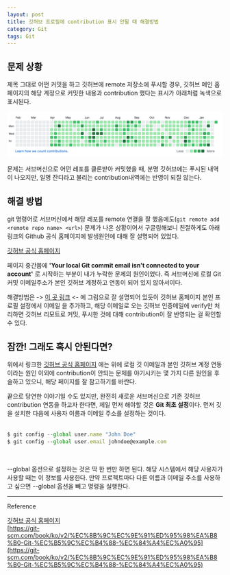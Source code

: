 ```yaml
---
layout: post
title: 깃허브 프로필에 contribution 표시 안될 때 해결방법
category: Git
tags: Git
---
```


## 문제 상황

제목 그대로 어떤 커밋을 하고 깃허브에 remote 저장소에 푸시할 경우, 깃허브 메인 홈페이지의 해당 계정으로 커밋한 내용과 contribution 했다는 표시가 아래처럼 녹색으로 표시된다.<br>

![contribution](/public/img/contribution.png)
<br>

문제는 서브머신으로 어떤 레포를 클론받아 커밋했을 때, 분명 깃허브에는 푸시된 내역이 나오지만, 일명 잔디라고 불리는 contribution내역에는 반영이 되질 않는다.

## 해결 방법

git 명령어로 서브머신에서 해당 레포를 remote 연결을 잘 했음에도(`git remote add <remote repo name> <url>`) 문제가 나온 상황이어서 구글링해보니 친절하게도 아래 링크의 Github 공식 홈페이지에 발생원인에 대해 잘 설명되어 있었다.

[깃허브 공식 홈페이지](https://docs.github.com/en/github/setting-up-and-managing-your-github-profile/why-are-my-contributions-not-showing-up-on-my-profile)
<br>

페이지 중간쯤에 **'Your local Git commit email isn't connected to your account'** 로 시작하는 부분이 내가 누락한 문제의 원인이었다. 즉 서브머신에 로컬 Git 커밋 이메일주소가 본인 깃허브 계정하고 연동이 되어 있지 않아서이다.

해결방법은 -> [이 곳 링크](https://docs.github.com/en/github/setting-up-and-managing-your-github-user-account/adding-an-email-address-to-your-github-account) <- 에 그림으로 잘 설명되어 있듯이 깃허브 홈페이지 본인 프로필 설정에서 이메일 을 추가하고, 해당 이메일로 오는 깃허브 인증메일에 verify만 처리하면 깃허브 리모트로 커밋, 푸시한 것에 대해 contribution이 잘 반영되는 걸 확인할 수 있다.
<br>

## 잠깐! 그래도 혹시 안된다면?

위에서 링크한 [깃허브 공식 홈페이지](https://docs.github.com/en/github/setting-up-and-managing-your-github-profile/why-are-my-contributions-not-showing-up-on-my-profile) 에는 위에 로컬 깃 이메일과 본인 깃허브 계정 연동이라는 원인 이외에 contribution이 안되는 문제를 야기시키는 몇 가지 다른 원인을 후술하고 있으니, 해당 페이지를 잘 참고하기를 바란다.

끝으로 당연한 이야기일 수도 있지만, 완전히 새로운 서브머신으로 기존 깃허브 contribution 연동을 하고자 한다면, 제일 먼저 해야할 것은 **Git 최초 설정**이다. 먼저 깃을 설치한 다음에 사용자 이름과 이메일 주소를 설정하는 것이다.<br>
<br>

```jsx
$ git config --global user.name "John Doe"
$ git config --global user.email johndoe@example.com
```

<br>

--global 옵션으로 설정하는 것은 딱 한 번만 하면 된다. 해당 시스템에서 해당 사용자가 사용할 때는 이 정보를 사용한다. 만약 프로젝트마다 다른 이름과 이메일 주소를 사용하고 싶으면 --global 옵션을 빼고 명령을 실행한다.
<br>

---

Reference

[깃허브 공식 홈페이지](https://docs.github.com/en/github/setting-up-and-managing-your-github-user-account/setting-your-commit-email-address#about-commit-email-addresses)<br>
[https://git-scm.com/book/ko/v2/%EC%8B%9C%EC%9E%91%ED%95%98%EA%B8%B0-Git-%EC%B5%9C%EC%B4%88-%EC%84%A4%EC%A0%95](https://git-scm.com/book/ko/v2/%EC%8B%9C%EC%9E%91%ED%95%98%EA%B8%B0-Git-%EC%B5%9C%EC%B4%88-%EC%84%A4%EC%A0%95)
